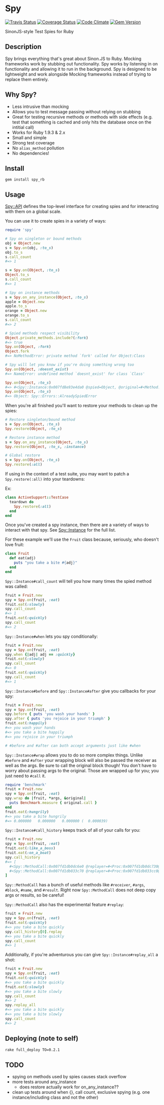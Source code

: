 # Spy

[![Travis Status](https://travis-ci.org/jbodah/spy_rb.svg?branch=master)](https://travis-ci.org/jbodah/spy_rb)
[![Coverage Status](https://coveralls.io/repos/jbodah/spy_rb/badge.svg?branch=master)](https://coveralls.io/r/jbodah/spy_rb?branch=master)
[![Code Climate](https://codeclimate.com/github/jbodah/spy_rb/badges/gpa.svg)](https://codeclimate.com/github/jbodah/spy_rb)
[![Gem Version](https://badge.fury.io/rb/spy_rb.svg)](http://badge.fury.io/rb/spy_rb)

SinonJS-style Test Spies for Ruby

## Description

Spy brings everything that's great about Sinon.JS to Ruby. Mocking frameworks work by stubbing out functionality. Spy works by listening in on functionality and allowing it to run in the background. Spy is designed to be lightweight and work alongside Mocking frameworks instead of trying to replace them entirely.

## Why Spy?

* Less intrusive than mocking
* Allows you to test message passing without relying on stubbing
* Great for testing recursive methods or methods with side effects (e.g. test that something is cached and only hits the database once on the intitial call)
* Works for Ruby 1.9.3 & 2.x
* Small and simple
* Strong test coverage
* No `alias_method` pollution
* No dependencies!

## Install

```
gem install spy_rb
```

## Usage

[Spy::API](https://github.com/jbodah/spy_rb/blob/master/lib/spy/api.rb) defines the top-level interface for creating spies and for interacting with them on a global scale.

You can use it to create spies in a variety of ways:

```rb
require 'spy'

# Spy on singleton or bound methods
obj = Object.new
s = Spy.on(obj, :to_s)
obj.to_s
s.call_count
#=> 1

s = Spy.on(Object, :to_s)
Object.to_s
s.call_count
#=> 1

# Spy on instance methods
s = Spy.on_any_instance(Object, :to_s)
apple = Object.new
apple.to_s
orange = Object.new
orange.to_s
s.call_count
#=> 2

# Spied methods respect visibility
Object.private_methods.include?(:fork)
#=> true
Spy.on(Object, :fork)
Object.fork
#=> NoMethodError: private method `fork' called for Object:Class

# Spy will let you know if you're doing something wrong too
Spy.on(Object, :doesnt_exist)
#=> NameError: undefined method `doesnt_exist' for class `Class'

Spy.on(Object, :to_s)
#=> #<Spy::Instance:0x007fd8e93e4da0 @spied=Object, @original=#<Method: Class(Module)#to_s>, @visibility=:public, @conditional_filters=[], @before_callbacks=[], @after_callbacks=[], @around_procs=[], @call_history=[], @strategy=#<Spy::Instance::Strategy::Intercept:0x007fd8e93e4af8 @spy=#<Spy::Instance:0x007fd8e93e4da0 ...>, @intercept_target=#<Class:Object>>>
Spy.on(Object, :to_s)
#=> Object: Spy::Errors::AlreadySpiedError
```

When you're all finished you'll want to restore your methods to clean up the spies:

```rb
# Restore singleton/bound method
s = Spy.on(Object, :to_s)
Spy.restore(Object, :to_s)

# Restore instance method
s = Spy.on_any_instance(Object, :to_s)
Spy.restore(Object, :to_s, :instance)

# Global restore
s = Spy.on(Object, :to_s)
Spy.restore(:all)
```

If using in the context of a test suite, you may want to patch a `Spy.restore(:all)` into your teardowns:

Ex:
```ruby
class ActiveSupport::TestCase
  teardown do
    Spy.restore(:all)
  end
end
```

Once you've created a spy instance, then there are a variety of ways to interact with that spy. See [Spy::Instance](https://github.com/jbodah/spy_rb/tree/master/lib/spy/instance.rb) for the full list.

For these example we'll use the `Fruit` class because, seriously, who doesn't love fruit:

```rb
class Fruit
  def eat(adj)
    puts "you take a bite #{adj}"
  end
end
```

`Spy::Instance#call_count` will tell you how many times the spied method was called:

```rb
fruit = Fruit.new
spy = Spy.on(fruit, :eat)
fruit.eat(:slowly)
spy.call_count
#=> 1
fruit.eat(:quickly)
spy.call_count
#=> 2
```

`Spy::Instance#when` lets you spy conditionally:

```rb
fruit = Fruit.new
spy = Spy.on(fruit, :eat)
spy.when {|adj| adj == :quickly}
fruit.eat(:slowly)
spy.call_count
#=> 0
fruit.eat(:quickly)
spy.call_count
#=> 1
```

`Spy::Instance#before` and `Spy::Instance#after` give you callbacks for your spy:

```rb
fruit = Fruit.new
spy = Spy.on(fruit, :eat)
spy.before { puts 'you wash your hands' }
spy.after { puts 'you rejoice in your triumph' }
fruit.eat(:happily)
#=> you wash your hands
#=> you take a bite happily
#=> you rejoice in your triumph

# #before and #after can both accept arguments just like #when
```

`Spy::Instance#wrap` allows you to do so more complex things. Unlike `#before` and `#after` your wrapping block will also be passed the receiver as well as the args. Be sure to call the original block though! You don't have to worry about passing args to the original. Those are wrapped up for you; you just need to `#call` it.

```rb
require 'benchmark'
fruit = Fruit.new
spy = Spy.on(fruit, :eat)
spy.wrap do |fruit, *args, &original|
  puts Benchmark.measure { original.call }
end
fruit.eat(:hungrily)
#=> you take a bite hungrily
#=> 0.000000   0.000000   0.000000 (  0.000039)
```

`Spy::Instance#call_history` keeps track of all of your calls for you:

```rb
fruit = Fruit.new
spy = Spy.on(fruit, :eat)
fruit.eat(:like_a_boss)
fruit.eat(:on_a_boat)
spy.call_history
#=> [
  #<Spy::MethodCall:0x007fd1db0dc6e0 @replayer=#<Proc:0x007fd1db0dc730@/Users/Bodah/.rbenv/versions/2.1.3/lib/ruby/gems/2.1.0/gems/spy_rb-0.3.0/lib/spy/instance/api/internal.rb:60>, @name=:eat, @receiver=#<Fruit:0x007fd1db0efdd0>, @args=[:like_a_boss], @result=nil>,
  #<Spy::MethodCall:0x007fd1db033c70 @replayer=#<Proc:0x007fd1db033cc0@/Users/Bodah/.rbenv/versions/2.1.3/lib/ruby/gems/2.1.0/gems/spy_rb-0.3.0/lib/spy/instance/api/internal.rb:60>, @name=:eat, @receiver=#<Fruit:0x007fd1db0efdd0>, @args=[:on_a_boat], @result=nil>
]
```

`Spy::MethodCall` has a bunch of useful methods like `#receiver`, `#args`, `#block`, `#name`, and `#result`. Right now `Spy::MethodCall` does not deep copy args or results, so be careful!

`Spy::MethodCall` also has the experimental feature `#replay`:

```rb
fruit = Fruit.new
spy = Spy.on(fruit, :eat)
fruit.eat(:quickly)
#=> you take a bite quickly
spy.call_history[0].replay
#=> you take a bite quickly
spy.call_count
#=> 1
```

Additionally, if you're adventurous you can give `Spy::Instance#replay_all` a shot:

```rb
fruit = Fruit.new
spy = Spy.on(fruit, :eat)
fruit.eat(:quickly)
#=> you take a bite quickly
fruit.eat(:slowly)
#=> you take a bite slowly
spy.call_count
#=> 2
spy.replay_all
#=> you take a bite quickly
#=> you take a bite slowly
spy.call_count
#=> 2
```

## Deploying (note to self)

```sh
rake full_deploy TO=0.2.1
```

## TODO
- spying on methods used by spies causes stack overflow
- more tests around any_instance
  - does restore actually work for on_any_instance??
- clean up tests around when {}, call count, exclusive spying (e.g. one instance/including class and not the other)
